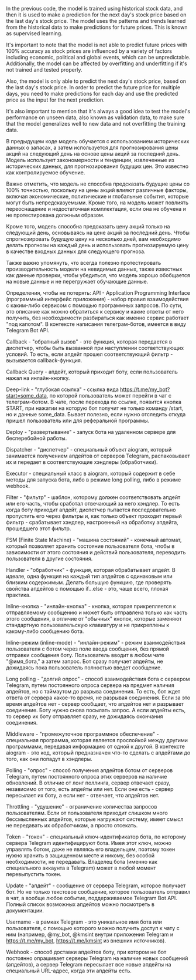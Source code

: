In the previous code, the model is trained using historical stock data, and then it is used to make a prediction for the next day's stock price based on the last day's stock price. The model uses the patterns and trends learned from the historical data to make predictions for future prices. This is known as supervised learning.

It's important to note that the model is not able to predict future prices with 100% accuracy as stock prices are influenced by a variety of factors including economic, political and global events, which can be unpredictable. Additionally, the model can be affected by overfitting and underfitting if it's not trained and tested properly.

Also, the model is only able to predict the next day's stock price, based on the last day's stock price. In order to predict the future price for multiple days, you need to make predictions for each day and use the predicted price as the input for the next prediction.

It's also important to mention that it's always a good idea to test the model's performance on unseen data, also known as validation data, to make sure that the model generalizes well to new data and not overfitting the training data.


В предыдущем коде модель обучается с использованием исторических данных о запасах, а затем используется для прогнозирования цены акций на следующий день на основе цены акций за последний день. Модель использует закономерности и тенденции, извлеченные из исторических данных, для прогнозирования будущих цен. Это известно как контролируемое обучение.

Важно отметить, что модель не способна предсказать будущие цены со 100% точностью, поскольку на цены акций влияют различные факторы, включая экономические, политические и глобальные события, которые могут быть непредсказуемыми. Кроме того, на модель может повлиять переоснащение и недостаточная комплектация, если она не обучена и не протестирована должным образом.

Кроме того, модель способна предсказать цену акций только на следующий день, основываясь на цене акций за последний день. Чтобы спрогнозировать будущую цену на несколько дней, вам необходимо делать прогнозы на каждый день и использовать прогнозируемую цену в качестве входных данных для следующего прогноза.

Также важно упомянуть, что всегда полезно протестировать производительность модели на невидимых данных, также известных как данные проверки, чтобы убедиться, что модель хорошо обобщается на новые данные и не перегружает обучающие данные.



Определения, чтобы не потерять:
API - Application Programming Interface (программный интерфейс приложения) - набор правил взаимодействия с каким-либо сервисом с помощью программных запросов. По сути, это описание как можно обратиться к сервису и какие ответы от него получить, без необходимости разбираться как именно сервис работает "под капотом". В контексте написания телеграм-ботов, имеется в виду Telegram Bot API.

Callback - "обратный вызов" - это функция, которая передается в диспетчер, чтобы быть вызванной при наступлении соответствующих условий. То есть, если апдейт прошел соответствующий фильтр - вызывается callback-функция.

Callback Query - апдейт, который приходит боту, если пользователь нажал на инлайн-кнопку.

Deep-link - "глубокая ссылка" - ссылка вида https://t.me/my_bot?start=some_data, по которой пользователь может перейти в чат с телеграм-ботом. В чате, после перехода по ссылке, появится кнопка START, при нажатии на которую бот получит не только команду /start, но и данные some_data. Бывает полезно, если нужно отследить откуда пришел пользователь или для реферальной программы.

Deploy - "развертывание" - запуск бота на удаленном сервере для бесперебойной работы.

Dispatcher - "диспетчер" - специальный объект aiogram, который занимается получением апдейтов от серверов Telegram, распаковывает их и передает в соответствующие хэндлеры (обработчики).

Executor - специальный класс в aiogram, который содержит в себе методы для запуска бота, либо в режиме long polling, либо в режиме webhook.

Filter - "фильтр" - шаблон, которому должен соответствовать апдейт или его часть, чтобы сработал отвечающий за него хэндлер. То есть когда боту приходит апдейт, диспетчер пытается последовательно пропустить его через фильтры и, как только объект проходит первый фильтр - срабатывает хэндлер, настроенный на обработку апдейта, прошедшего этот фильтр.

FSM (Finite State Machine) - "машина состояний" - конечный автомат, который позволяет хранить состояние пользователя бота, чтобы в зависимости от этого состояния и действий пользователя, переводить пользователя в другие состояния.

Handler - "обработчик" - функция, которая обрабатывает апдейт. В идеале, одна функция на каждый тип апдейтов с одинаковым или близким содержимым. Делать большую функцию, где проверять свойства апдейтов с помощью if...else - это, чаще всего, плохая практика.

Inline-кнопка - "инлайн-кнопка" - кнопка, которая прикрепляется к отправляемому сообщению и может быть отправлена только как часть этого сообщения, в отличие от "обычных" кнопок, которые заменяют стандартную пользовательскую клавиатуру и не прикреплены к какому-либо сообщению бота.

Inline-режим (inline-mode) - "инлайн-режим" - режим взаимодействия пользователя с ботом через поле ввода сообщения, без прямой отправки сообщения боту. Пользователь вводит в любом чате "@имя_бота," а затем запрос. Бот сразу получает апдейты, не дожидаясь пока пользователь полностью введет сообщение.

Long polling - "долгий опрос" - способ взаимодействия бота с сервером Telegram, путем постоянного опроса сервера на предмет наличия апдейтов, но с таймаутом до разрыва соединения. То есть, бот ждет ответа от сервера какое-то время, не разрывая соединения. Если за это время апдейтов нет - сервер сообщает, что апдейтов нет и разрывает соединение. Боту нужно снова посылать запрос. А если апдейты есть, то сервер их боту отправляет сразу, не дожидаясь окончания соединения.

Middleware - "промежуточное программное обеспечение" - специальная программа, которая является прослойкой между другими программами, передавая информацию от одной к другой. В контексте aiogram - это код, который предназначен что-то сделать с апдейтами до того, как они попадут в хэндлеры.

Polling - "опрос" - способ получения апдейтов ботом от серверов Telegram, путем постоянного опроса этих серверов на наличие обновлений. В отличие от лонг поллинга, сервер отвечает сразу, независимо от того, есть апдейты или нет. Если они есть - сервер пересылает их боту, а если нет - отвечает, что апдейтов нет.

Throttling - "удушение" - ограничение количества запросов пользователям. Если от пользователя приходит слишком много бессмысленных апдейтов, которые нагружают систему, имеет смысл не передавать их обработчикам, а просто отсекать.

Token - "токен" - специальный ключ-идентификатор бота, по которому сервера Telegram идентифицируют бота. Имея этот ключ, можно управлять ботом, даже не являясь его владельцем, поэтому токен нужно хранить в защищенном месте и никому, без особой необходимости, не передавать. Владелец бота (именно как специального аккаунта в Telegram) может в любой момент перевыпустить токен.

Update - "апдейт" - сообщение от сервера Telegram, которое получает бот. Но не только текстовое сообщение, которое пользователь отправил в чат, а вообще любое событие, поддерживаемое Telegram Bot API. Полный список возможных апдейтов можно посмотреть в документации.

Username - в рамках Telegram - это уникальное имя бота или пользователя, с помощью которого можно получить доступ к чату с ним (например, @my_bot, @kmsint внутри приложения Telegram и https://t.me/my_bot, https://t.me/kmsint из внешних источников).

Webhook - способ доставки апдейтов боту, при котором не бот постоянно опрашивает серверы Telegram на наличие новых сообщений (апдейтов), а сервер Telegram пересылает все новые апдейты на специальный URL-адрес, когда эти апдейты есть.
